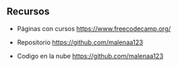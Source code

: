## Recursos

- Páginas con cursos
https://www.freecodecamp.org/

- Repositorio
https://github.com/malenaa123

- Codigo en la nube
https://github.com/malenaa123